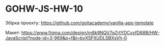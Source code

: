 # GOHW-JS-HW-10

Збірка проєкту: https://github.com/goitacademy/vanilla-app-template

Макет:
https://www.figma.com/design/m8k9NQV7qZrtYDCvxfD68B/HW-JavaScript?node-id=3-969&p=f&t=bvXSFItUDLSBXsVh-0
